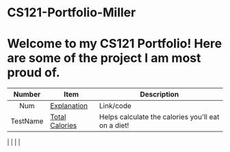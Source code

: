 # CS121-Portfolio-Miller

# Welcome to my CS121 Portfolio! Here are some of the project I am most proud of.

| Number | Item | Description |
| :----: | ------ | ----------- |
| Num | [Explanation]() | Link/code |
| TestName | [Total Calories](https://github.com/JMiller921387/CS121-Portfolio-Miller/blob/main/Week13-14/TotalCalories.class) | Helps calculate the calories you'll eat on a diet! |

| | | |
